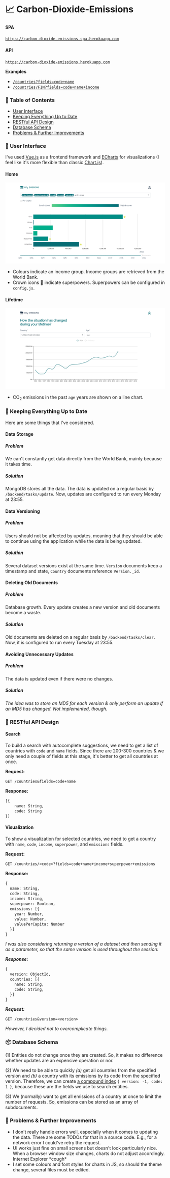 # :chart_with_upwards_trend: Carbon-Dioxide-Emissions

#### SPA
[`https://carbon-dioxide-emissions-spa.herokuapp.com`](https://carbon-dioxide-emissions-spa.herokuapp.com)

#### API
[`https://carbon-dioxide-emissions.herokuapp.com`](https://carbon-dioxide-emissions.herokuapp.com)

**Examples**
* [`/countries?fields=code+name`](https://carbon-dioxide-emissions.herokuapp.com/countries?fields=code+name)
* [`/countries/FIN?fields=code+name+income`](https://carbon-dioxide-emissions.herokuapp.com/countries/FIN?fields=code+name+income)

 ### :page_facing_up: Table of Contents 

* [User Interface](#woman-user-interface)
* [Keeping Everything Up to Date](#date-keeping-everything-up-to-date)
* [RESTful API Design](#rocket-restful-api-design)
* [Database Schema](#package-database-schema)
* [Problems & Further Improvements](#wrench-problems--further-improvements)

### :woman: User Interface

I've used [Vue.js](https://vuejs.org/) as a frontend framework and [ECharts](https://echarts.apache.org/) for visualizations (I feel like it's more flexible than classic [Chart.js](https://www.chartjs.org/)).

#### Home
![Home](/docs/images/home.png)

* Colours indicate an income group. Income groups are retrieved from the World Bank.
* Crown icons :crown: indicate superpowers. Superpowers can be configured in `config.js`.

#### Lifetime
![Home](/docs/images/lifetime.png)

* CO<sub>2</sub> emissions in the past `age` years are shown on a line chart.


### :date: Keeping Everything Up to Date

Here are some things that I've considered.

#### Data Storage

##### Problem
We can't constantly get data directly from the World Bank, mainly because it takes time.
##### Solution
MongoDB stores all the data. The data is updated on a regular basis by `/backend/tasks/update`. Now, updates are configured to run every Monday at 23:55.

#### Data Versioning
##### Problem
Users should not be affected by updates, meaning that they should be able to continue using the application while the data is being updated.
##### Solution
Several dataset versions exist at the same time. `Version` documents keep a timestamp and state, `Country` documents reference `Version._id`.

#### Deleting Old Documents
##### Problem
Database growth. Every update creates a new version and old documents become a waste.
##### Solution
Old documents are deleted on a regular basis by `/backend/tasks/clear`. Now, it is configured to run every Tuesday at 23:55.

#### Avoiding Unnecessary Updates
##### Problem
The data is updated even if there were no changes.
##### Solution
*The idea was to store an MD5 for each version & only perform an update if an MD5 has changed. Not implemented, though.*

### :rocket: RESTful API Design

#### Search

To build a search with autocomplete suggestions, we need to get a list of countries with `code` and `name` fields. Since there are 200-300 countries & we only need a couple of fields at this stage, it's better to get all countries at once.

**Request:**
```
GET /countries&fields=code+name
```

**Response:**
```
[{
    name: String,
    code: String
}]
```

#### Visualization

To show a visualization for selected countries, we need to get a country with `name`, `code`, `income`, `superpower`, and `emissions` fields.

**Request:**
```
GET /countries/<code>?fields=code+name+income+superpower+emissions
```

**Response:**
```
{
  name: String,
  code: String,
  income: String,
  superpower: Boolean,
  emissions: [{
    year: Number,
    value: Number,
    valuePerCapita: Number
  }]
}
```

*I was also considering returning a version of a dataset and then sending it as a parameter, so that the same version is used throughout the session:*

**_Response:_**
```
{
  version: ObjectId,
  countries: [{
    name: String,
    code: String,
  }]
}
```

**_Request:_**
```
GET /countries&version=<version>
```

*However, I decided not to overcomplicate things.*

### :package: Database Schema

(1) Entities do not change once they are created. So, it makes no difference whether updates are an expensive operation or nor.

(2) We need to be able to quickly *(a)* get all countries from the specified version and *(b)* a country with its emissions by its code from the specified version. Therefore, we can create [a compound index](https://docs.mongodb.com/manual/indexes/#compound-index) `{ version: -1, code: 1 }`, because these are the fields we use to search entities.

(3) We (normally) want to get all emissions of a country at once to limit the number of requests. So, emissions can be stored as an array of subdocuments.

### :wrench: Problems & Further Improvements

* I don't really handle errors well, especially when it comes to updating the data. There are some TODOs for that in a source code. E.g., for a network error I could've retry the request.
* UI works just fine on small screens but doesn't look particularly nice. When a browser window size changes, charts do not adjust accordingly. Internet Explorer \*cough\*
* I set some colours and font styles for charts in JS, so should the theme change, several files must be edited.
